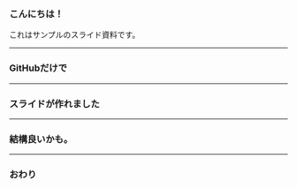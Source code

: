 ### こんにちは！


これはサンプルのスライド資料です。


---


### GitHubだけで


---


### スライドが作れました


---


### 結構良いかも。


---


### おわり
